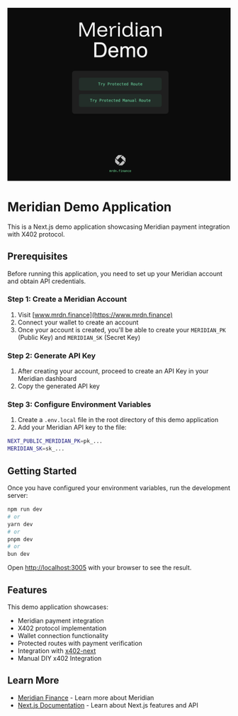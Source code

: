 ![Meridian Demo Screenshot](./product-photo.png)

# Meridian Demo Application

This is a Next.js demo application showcasing Meridian payment integration with X402 protocol.

## Prerequisites

Before running this application, you need to set up your Meridian account and obtain API credentials.

### Step 1: Create a Meridian Account

1. Visit [www.mrdn.finance](https://www.mrdn.finance)
2. Connect your wallet to create an account
3. Once your account is created, you'll be able to create your `MERIDIAN_PK` (Public Key) and `MERIDIAN_SK` (Secret Key)

### Step 2: Generate API Key

1. After creating your account, proceed to create an API Key in your Meridian dashboard
2. Copy the generated API key

### Step 3: Configure Environment Variables

1. Create a `.env.local` file in the root directory of this demo application
2. Add your Meridian API key to the file:

```bash
NEXT_PUBLIC_MERIDIAN_PK=pk_...
MERIDIAN_SK=sk_...
```

## Getting Started

Once you have configured your environment variables, run the development server:

```bash
npm run dev
# or
yarn dev
# or
pnpm dev
# or
bun dev
```

Open [http://localhost:3005](http://localhost:3005) with your browser to see the result.

## Features

This demo application showcases:

- Meridian payment integration
- X402 protocol implementation
- Wallet connection functionality
- Protected routes with payment verification
- Integration with [x402-next](https://www.npmjs.com/package/x402-next)
- Manual DIY x402 Integration

## Learn More

- [Meridian Finance](https://docs.mrdn.finance) - Learn more about Meridian
- [Next.js Documentation](https://nextjs.org/docs) - Learn about Next.js features and API
